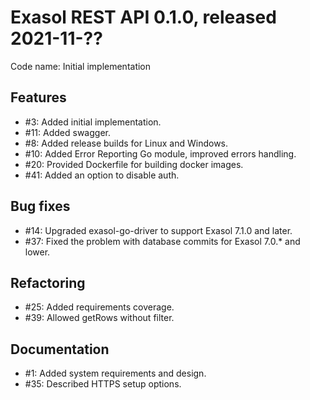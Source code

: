# Exasol REST API 0.1.0, released 2021-11-??

Code name: Initial implementation

## Features

* #3: Added initial implementation.
* #11: Added swagger.
* #8: Added release builds for Linux and Windows.
* #10: Added Error Reporting Go module, improved errors handling.
* #20: Provided Dockerfile for building docker images.
* #41: Added an option to disable auth.

## Bug fixes

* #14: Upgraded exasol-go-driver to support Exasol 7.1.0 and later.
* #37: Fixed the problem with database commits for Exasol 7.0.* and lower.

## Refactoring

* #25: Added requirements coverage.
* #39: Allowed getRows without filter.

## Documentation

* #1: Added system requirements and design.
* #35: Described HTTPS setup options.